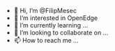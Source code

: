 - 👋 Hi, I’m @FilipMesec
- 👀 I’m interested in OpenEdge
- 🌱 I’m currently learning ...
- 💞️ I’m looking to collaborate on ...
- 📫 How to reach me ...

<!---
FilipMesec/FilipMesec is a ✨ special ✨ repository because its `README.md` (this file) appears on your GitHub profile.
You can click the Preview link to take a look at your changes.
--->
